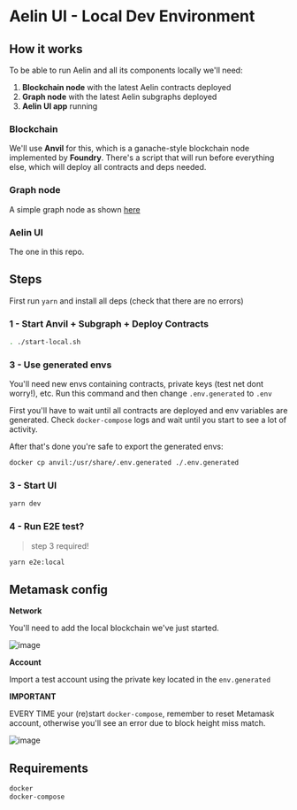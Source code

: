 # Aelin UI - Local Dev Environment

## How it works

To be able to run Aelin and all its components locally we'll need:

1. **Blockchain node** with the latest Aelin contracts deployed
2. **Graph node** with the latest Aelin subgraphs deployed
3. **Aelin UI app** running

### Blockchain

We'll use **Anvil** for this, which is a ganache-style blockchain node implemented by **Foundry**. There's a script that will run before everything else, which will deploy all contracts and deps needed.

### Graph node

A simple graph node as shown [here](https://thegraph.academy/developers/local-development/)

### Aelin UI

The one in this repo.

## Steps

First run `yarn` and install all deps (check that there are no errors)

### 1 - Start Anvil + Subgraph + Deploy Contracts

```sh
. ./start-local.sh
```

### 3 - Use generated envs

You'll need new envs containing contracts, private keys (test net dont worry!), etc.
Run this command and then change `.env.generated` to `.env`

First you'll have to wait until all contracts are deployed and env variables are generated. Check `docker-compose` logs and wait until you start to see a lot of activity.

After that's done you're safe to export the generated envs:

```sh
docker cp anvil:/usr/share/.env.generated ./.env.generated
```

### 3 - Start UI

```sh
yarn dev
```

### 4 - Run E2E test?
>step 3 required!

```sh
yarn e2e:local
```

## Metamask config

**Network**

You'll need to add the local blockchain we've just started.

![image](https://user-images.githubusercontent.com/99757679/217300010-2c434eab-b803-47b9-ad99-fed875a45223.png)


**Account**

Import a test account using the private key located in the `env.generated`

**IMPORTANT**

EVERY TIME your (re)start `docker-compose`, remember to reset Metamask account, otherwise you'll see an error due to block height miss match.

![image](https://user-images.githubusercontent.com/99757679/217300243-1ef40d2d-72e7-4a1e-b113-716625dbb0cd.png)


## Requirements

```sh
docker
docker-compose
```
